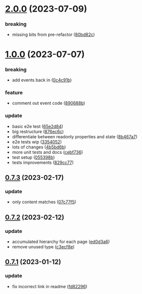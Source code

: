 # [2.0.0](https://github.com/giladbeer/node-spider/compare/v1.0.0...v2.0.0) (2023-07-09)


### breaking

* missing bits from pre-refactor ([80bd82c](https://github.com/giladbeer/node-spider/commit/80bd82ca1394fb26d4b476343089ae71ddda1701))



# [1.0.0](https://github.com/giladbeer/node-spider/compare/v0.7.3...v1.0.0) (2023-07-07)


### breaking

* add events back in ([0c4c91b](https://github.com/giladbeer/node-spider/commit/0c4c91b6943a71e12aeba44ced564ae2051394e0))

### feature

* comment out event code ([890688b](https://github.com/giladbeer/node-spider/commit/890688be6efecb367c70aaf053cf4e5de5a8d2d0))

### update

* basic e2e test ([65e2d84](https://github.com/giladbeer/node-spider/commit/65e2d84cb17cb38d2119249cb194fdae4bee5b91))
* big restructure ([876ec6c](https://github.com/giladbeer/node-spider/commit/876ec6ce07f906e991b131818470d613ea5807fe))
* differentiate between readonly properties and state ([8b467a7](https://github.com/giladbeer/node-spider/commit/8b467a7953958777a943a3ece467f7027682abf0))
* e2e tests wip ([3354052](https://github.com/giladbeer/node-spider/commit/3354052d5e4267dba6a62006783fcdf876c411e4))
* lots of changes ([4b5bd6b](https://github.com/giladbeer/node-spider/commit/4b5bd6bd82d874a8e31d9d31aedc6764b06d7907))
* more unit tests and docs ([cebf736](https://github.com/giladbeer/node-spider/commit/cebf736d15dc1640efb842d974916e954156711d))
* test setup ([055398b](https://github.com/giladbeer/node-spider/commit/055398bcba76a733ae122912eba1d78a4f01368b))
* tests improvements ([829cc77](https://github.com/giladbeer/node-spider/commit/829cc77100d126e3ca27289e6142a4276ce56f79))



## [0.7.3](https://github.com/giladbeer/node-spider/compare/v0.7.2...v0.7.3) (2023-02-17)


### update

* only content matches ([07c77f5](https://github.com/giladbeer/node-spider/commit/07c77f50b48fb979e883966e1d26bc2770d56393))



## [0.7.2](https://github.com/giladbeer/node-spider/compare/v0.7.1...v0.7.2) (2023-02-12)


### update

* accumulated hierarchy for each page ([ed0d3a6](https://github.com/giladbeer/node-spider/commit/ed0d3a64354a22d5b096fd754d3b4e8e67003c86))
* remove unused type ([c3ecf8e](https://github.com/giladbeer/node-spider/commit/c3ecf8e5de58dec919cfe0123c27abd62491d65c))



## [0.7.1](https://github.com/giladbeer/node-spider/compare/v0.7.0...v0.7.1) (2023-01-12)


### update

* fix incorrect link in readme ([fd82296](https://github.com/giladbeer/node-spider/commit/fd82296dc3df9c4e645f77274e0695e2c2582e00))



